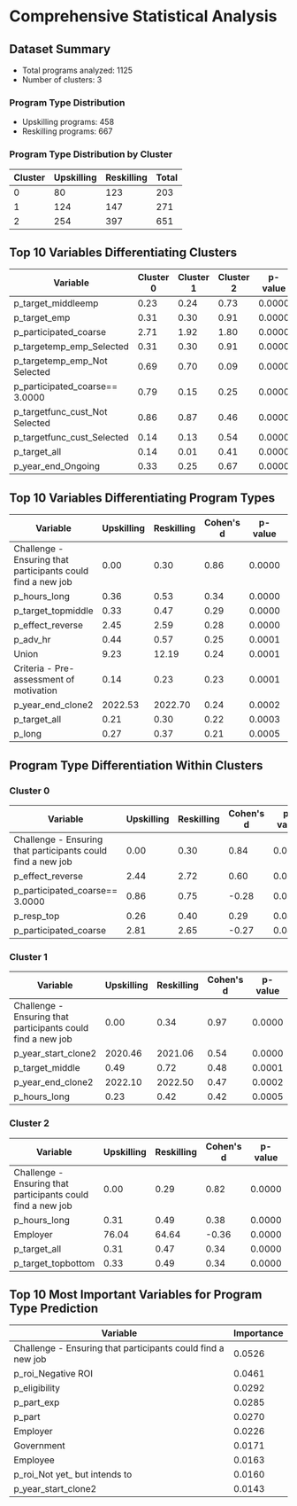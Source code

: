 # Comprehensive Statistical Analysis

## Dataset Summary

- Total programs analyzed: 1125
- Number of clusters: 3

### Program Type Distribution

- Upskilling programs: 458
- Reskilling programs: 667

### Program Type Distribution by Cluster

| Cluster | Upskilling | Reskilling | Total |
|---------|------------|------------|-------|
| 0 | 80 | 123 | 203 |
| 1 | 124 | 147 | 271 |
| 2 | 254 | 397 | 651 |

## Top 10 Variables Differentiating Clusters

| Variable | Cluster 0 | Cluster 1 | Cluster 2 | p-value | Significance |
|---------|---------|---------|---------|---------|-------------|
| p_target_middleemp | 0.23 | 0.24 | 0.73 | 0.0000 | *** |
| p_target_emp | 0.31 | 0.30 | 0.91 | 0.0000 | *** |
| p_participated_coarse | 2.71 | 1.92 | 1.80 | 0.0000 | *** |
| p_targetemp_emp_Selected | 0.31 | 0.30 | 0.91 | 0.0000 | *** |
| p_targetemp_emp_Not Selected | 0.69 | 0.70 | 0.09 | 0.0000 | *** |
| p_participated_coarse==     3.0000 | 0.79 | 0.15 | 0.25 | 0.0000 | *** |
| p_targetfunc_cust_Not Selected | 0.86 | 0.87 | 0.46 | 0.0000 | *** |
| p_targetfunc_cust_Selected | 0.14 | 0.13 | 0.54 | 0.0000 | *** |
| p_target_all | 0.14 | 0.01 | 0.41 | 0.0000 | *** |
| p_year_end_Ongoing | 0.33 | 0.25 | 0.67 | 0.0000 | *** |

## Top 10 Variables Differentiating Program Types

| Variable | Upskilling | Reskilling | Cohen's d | p-value | Significance |
|---------|-----------|-----------|-----------|---------|-------------|
| Challenge - Ensuring that participants could find a new job | 0.00 | 0.30 | 0.86 | 0.0000 | *** |
| p_hours_long | 0.36 | 0.53 | 0.34 | 0.0000 | *** |
| p_target_topmiddle | 0.33 | 0.47 | 0.29 | 0.0000 | *** |
| p_effect_reverse | 2.45 | 2.59 | 0.28 | 0.0000 | *** |
| p_adv_hr | 0.44 | 0.57 | 0.25 | 0.0001 | *** |
| Union | 9.23 | 12.19 | 0.24 | 0.0001 | *** |
| Criteria - Pre-assessment of motivation | 0.14 | 0.23 | 0.23 | 0.0001 | *** |
| p_year_end_clone2 | 2022.53 | 2022.70 | 0.24 | 0.0002 | *** |
| p_target_all | 0.21 | 0.30 | 0.22 | 0.0003 | *** |
| p_long | 0.27 | 0.37 | 0.21 | 0.0005 | *** |

## Program Type Differentiation Within Clusters


### Cluster 0

| Variable | Upskilling | Reskilling | Cohen's d | p-value | Significance |
|---------|-----------|-----------|-----------|---------|-------------|
| Challenge - Ensuring that participants could find a new job | 0.00 | 0.30 | 0.84 | 0.0000 | *** |
| p_effect_reverse | 2.44 | 2.72 | 0.60 | 0.0001 | *** |
| p_participated_coarse==     3.0000 | 0.86 | 0.75 | -0.28 | 0.0393 | * |
| p_resp_top | 0.26 | 0.40 | 0.29 | 0.0423 | * |
| p_participated_coarse | 2.81 | 2.65 | -0.27 | 0.0484 | * |

### Cluster 1

| Variable | Upskilling | Reskilling | Cohen's d | p-value | Significance |
|---------|-----------|-----------|-----------|---------|-------------|
| Challenge - Ensuring that participants could find a new job | 0.00 | 0.34 | 0.97 | 0.0000 | *** |
| p_year_start_clone2 | 2020.46 | 2021.06 | 0.54 | 0.0000 | *** |
| p_target_middle | 0.49 | 0.72 | 0.48 | 0.0001 | *** |
| p_year_end_clone2 | 2022.10 | 2022.50 | 0.47 | 0.0002 | *** |
| p_hours_long | 0.23 | 0.42 | 0.42 | 0.0005 | *** |

### Cluster 2

| Variable | Upskilling | Reskilling | Cohen's d | p-value | Significance |
|---------|-----------|-----------|-----------|---------|-------------|
| Challenge - Ensuring that participants could find a new job | 0.00 | 0.29 | 0.82 | 0.0000 | *** |
| p_hours_long | 0.31 | 0.49 | 0.38 | 0.0000 | *** |
| Employer | 76.04 | 64.64 | -0.36 | 0.0000 | *** |
| p_target_all | 0.31 | 0.47 | 0.34 | 0.0000 | *** |
| p_target_topbottom | 0.33 | 0.49 | 0.34 | 0.0000 | *** |

## Top 10 Most Important Variables for Program Type Prediction

| Variable | Importance |
|---------|------------|
| Challenge - Ensuring that participants could find a new job | 0.0526 |
| p_roi_Negative ROI | 0.0461 |
| p_eligibility | 0.0292 |
| p_part_exp | 0.0285 |
| p_part | 0.0270 |
| Employer | 0.0226 |
| Government | 0.0171 |
| Employee | 0.0163 |
| p_roi_Not yet_ but intends to | 0.0160 |
| p_year_start_clone2 | 0.0143 |
